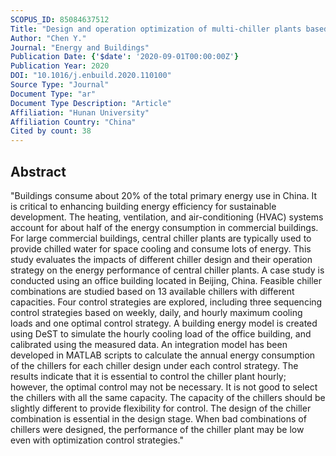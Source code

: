 ```yaml
---
SCOPUS_ID: 85084637512
Title: "Design and operation optimization of multi-chiller plants based on energy performance simulation"
Author: "Chen Y."
Journal: "Energy and Buildings"
Publication Date: {'$date': '2020-09-01T00:00:00Z'}
Publication Year: 2020
DOI: "10.1016/j.enbuild.2020.110100"
Source Type: "Journal"
Document Type: "ar"
Document Type Description: "Article"
Affiliation: "Hunan University"
Affiliation Country: "China"
Cited by count: 38
---
```


## Abstract
"Buildings consume about 20% of the total primary energy use in China. It is critical to enhancing building energy efficiency for sustainable development. The heating, ventilation, and air-conditioning (HVAC) systems account for about half of the energy consumption in commercial buildings. For large commercial buildings, central chiller plants are typically used to provide chilled water for space cooling and consume lots of energy. This study evaluates the impacts of different chiller design and their operation strategy on the energy performance of central chiller plants. A case study is conducted using an office building located in Beijing, China. Feasible chiller combinations are studied based on 13 available chillers with different capacities. Four control strategies are explored, including three sequencing control strategies based on weekly, daily, and hourly maximum cooling loads and one optimal control strategy. A building energy model is created using DeST to simulate the hourly cooling load of the office building, and calibrated using the measured data. An integration model has been developed in MATLAB scripts to calculate the annual energy consumption of the chillers for each chiller design under each control strategy. The results indicate that it is essential to control the chiller plant hourly; however, the optimal control may not be necessary. It is not good to select the chillers with all the same capacity. The capacity of the chillers should be slightly different to provide flexibility for control. The design of the chiller combination is essential in the design stage. When bad combinations of chillers were designed, the performance of the chiller plant may be low even with optimization control strategies."
